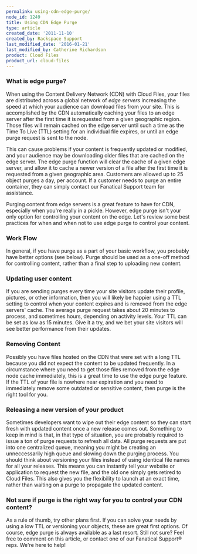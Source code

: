 ```yaml
---
permalink: using-cdn-edge-purge/
node_id: 1249
title: Using CDN Edge Purge
type: article
created_date: '2011-11-10'
created_by: Rackspace Support
last_modified_date: '2016-01-21'
last_modified_by: Catherine Richardson
product: Cloud Files
product_url: cloud-files
---
```


### What is edge purge?

When using the Content Delivery Network (CDN) with Cloud Files, your
files are distributed across a global network of *edge
servers* increasing the speed at which your audience can download files
from your site.   This is accomplished by the CDN automatically caching
your files to an edge server after the first time it is requested from a
given geographic region.  Those files will remain cached on the edge
server until such a time as the Time To Live (TTL) setting for an
individual file expires, or until an edge purge request is sent to the
node.

This can cause problems if your content is frequently updated or
modified, and your audience may be downloading older files that are
cached on the edge server.  The edge purge function will clear the cache
of a given edge server, and allow it to cache a newer version of a file
after the first time it is requested from a given geographic area.
Customers are allowed up to 25 object purges a day, per account.  If a
customer needs to purge an entire container, they can simply contact our
Fanatical Support team for assistance.

Purging content from edge servers is a great feature to have for CDN,
especially when you're really in a pickle. However, edge purge isn't
your only option for controlling your content on the edge.  Let's review
some best practices for when and when not to use edge purge to control
your content.



### Work Flow

In general, if you have purge as a part of your basic workflow, you
probably have better options (see below).  Purge should be used as a
one-off method for controlling content, rather than a final step to
uploading new content.



### Updating user content

If you are sending purges every time your site visitors update their
profile, pictures, or other information, then you will likely be happier
using a TTL setting to control when your content expires and is removed
from the edge servers' cache.  The average purge request takes about 20
minutes to process, and sometimes hours, depending on activity levels.
 Your TTL can be set as low as 15 minutes.  Give it a try, and we bet
your site visitors will see better performance from their updates.



### Removing Content

Possibly you have files hosted on the CDN that were set with a long TTL
because you did not expect the content to be updated frequently.  In a
circumstance where you need to get those files removed from the edge
node cache immediately, this is a great time to use the edge purge
feature.  If the TTL of your file is nowhere near expiration and you
need to immediately remove some outdated or sensitive content, then
purge is the right tool for you.



### Releasing a new version of your product

Sometimes developers want to wipe out their edge content so they can
start fresh with updated content once a new release comes out.
 Something to keep in mind is that, in that type of situation, you are
probably required to issue a ton of purge requests to refresh all data.
 All purge requests are put into one centralized queue, meaning you
might be creating an unneccessarily high queue and slowing down the
purging process.  You should think about versioning your files instead
of using identical file names for all your releases.  This means you can
instantly tell your website or application to request the new file, and
the old one simply gets retired to Cloud Files.  This also gives you the
flexibility to launch at an exact time, rather than waiting on a purge
to propagate the updated content.



### Not sure if purge is the right way for you to control your CDN content?  

As a rule of thumb, try other plans first.  If you can solve your needs
by using a low TTL or versioning your objects, these are great first
options.  Of course, edge purge is always available as a last resort.
 Still not sure?  Feel free to comment on this article, or contact one
of our Fanatical Support&reg; reps.  We're here to help!

